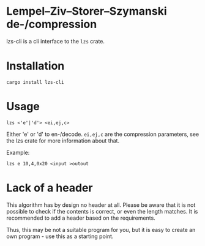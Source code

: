 # Lempel–Ziv–Storer–Szymanski de-/compression

lzs-cli is a cli interface to the `lzs` crate.

# Installation

```shell
cargo install lzs-cli
```

# Usage

```
lzs <'e'|'d'> <ei,ej,c>
```

Either 'e' or 'd' to en-/decode.
`ei,ej,c` are the compression parameters, see the lzs crate
for more information about that.

Example:
```shell
lzs e 10,4,0x20 <input >outout
```

# Lack of a header

This algorithm has by design no header at all. Please be aware that it is not
possible to check if the contents is correct, or even the length matches.
It is recommended to add a header based on the requirements.

Thus, this may be not a suitable program for you, but it is easy
to create an own program - use this as a starting point.
